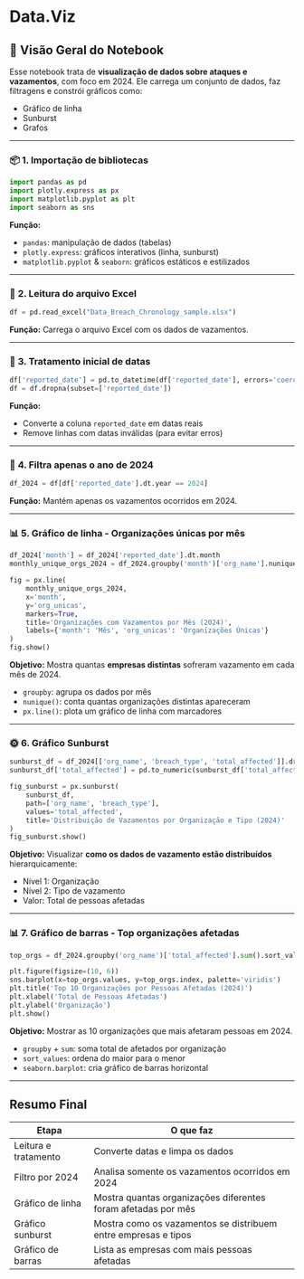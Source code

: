 # Data.Viz
## 🧠 **Visão Geral do Notebook**

Esse notebook trata de **visualização de dados sobre ataques e vazamentos**, com foco em 2024. Ele carrega um conjunto de dados, faz filtragens e constrói gráficos como:

* Gráfico de linha
* Sunburst
* Grafos

---

### 📦 **1. Importação de bibliotecas**

```python
import pandas as pd
import plotly.express as px
import matplotlib.pyplot as plt
import seaborn as sns
```

**Função:**

* `pandas`: manipulação de dados (tabelas)
* `plotly.express`: gráficos interativos (linha, sunburst)
* `matplotlib.pyplot` & `seaborn`: gráficos estáticos e estilizados

---

### 📂 **2. Leitura do arquivo Excel**

```python
df = pd.read_excel("Data_Breach_Chronology_sample.xlsx")
```

**Função:** Carrega o arquivo Excel com os dados de vazamentos.

---

### 🧹 **3. Tratamento inicial de datas**

```python
df['reported_date'] = pd.to_datetime(df['reported_date'], errors='coerce')
df = df.dropna(subset=['reported_date'])
```

**Função:**

* Converte a coluna `reported_date` em datas reais
* Remove linhas com datas inválidas (para evitar erros)

---

### 📅 **4. Filtra apenas o ano de 2024**

```python
df_2024 = df[df['reported_date'].dt.year == 2024]
```

**Função:** Mantém apenas os vazamentos ocorridos em 2024.

---

### 📊 **5. Gráfico de linha - Organizações únicas por mês**

```python
df_2024['month'] = df_2024['reported_date'].dt.month
monthly_unique_orgs_2024 = df_2024.groupby('month')['org_name'].nunique().reset_index(name='org_unicas')

fig = px.line(
    monthly_unique_orgs_2024,
    x='month',
    y='org_unicas',
    markers=True,
    title='Organizações com Vazamentos por Mês (2024)',
    labels={'month': 'Mês', 'org_unicas': 'Organizações Únicas'}
)
fig.show()
```

**Objetivo:** Mostra quantas **empresas distintas** sofreram vazamento em cada mês de 2024.

* `groupby`: agrupa os dados por mês
* `nunique()`: conta quantas organizações distintas apareceram
* `px.line()`: plota um gráfico de linha com marcadores

---

### 🌞 **6. Gráfico Sunburst**

```python
sunburst_df = df_2024[['org_name', 'breach_type', 'total_affected']].dropna()
sunburst_df['total_affected'] = pd.to_numeric(sunburst_df['total_affected'], errors='coerce').fillna(0)

fig_sunburst = px.sunburst(
    sunburst_df,
    path=['org_name', 'breach_type'],
    values='total_affected',
    title='Distribuição de Vazamentos por Organização e Tipo (2024)'
)
fig_sunburst.show()
```

**Objetivo:** Visualizar **como os dados de vazamento estão distribuídos** hierarquicamente:

* Nível 1: Organização
* Nível 2: Tipo de vazamento
* Valor: Total de pessoas afetadas

---

### 📊 **7. Gráfico de barras - Top organizações afetadas**

```python
top_orgs = df_2024.groupby('org_name')['total_affected'].sum().sort_values(ascending=False).head(10)

plt.figure(figsize=(10, 6))
sns.barplot(x=top_orgs.values, y=top_orgs.index, palette='viridis')
plt.title('Top 10 Organizações por Pessoas Afetadas (2024)')
plt.xlabel('Total de Pessoas Afetadas')
plt.ylabel('Organização')
plt.show()
```

**Objetivo:** Mostrar as 10 organizações que mais afetaram pessoas em 2024.

* `groupby` + `sum`: soma total de afetados por organização
* `sort_values`: ordena do maior para o menor
* `seaborn.barplot`: cria gráfico de barras horizontal

---

## **Resumo Final**

| Etapa                | O que faz                                                      |
| -------------------- | -------------------------------------------------------------- |
| Leitura e tratamento | Converte datas e limpa os dados                                |
| Filtro por 2024      | Analisa somente os vazamentos ocorridos em 2024                |
| Gráfico de linha     | Mostra quantas organizações diferentes foram afetadas por mês  |
| Gráfico sunburst     | Mostra como os vazamentos se distribuem entre empresas e tipos |
| Gráfico de barras    | Lista as empresas com mais pessoas afetadas                    |
